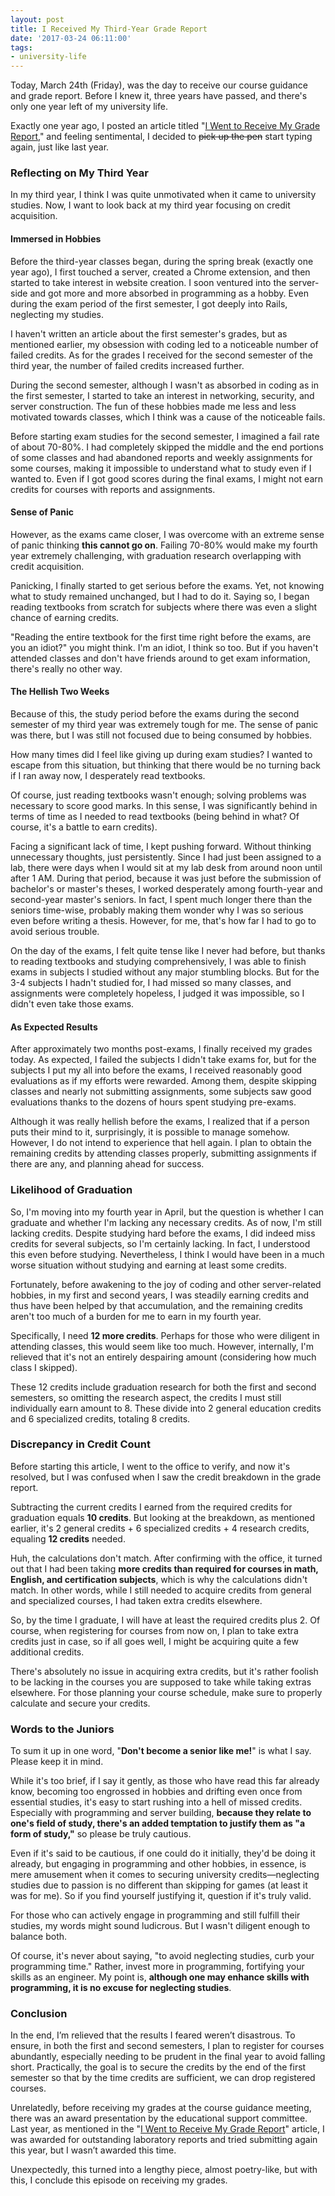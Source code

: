 ```yaml
---
layout: post
title: I Received My Third-Year Grade Report
date: '2017-03-24 06:11:00'
tags:
- university-life
---
```


Today, March 24th (Friday), was the day to receive our course guidance and grade report. Before I knew it, three years have passed, and there's only one year left of my university life.

Exactly one year ago, I posted an article titled "[I Went to Receive My Grade Report](https://noraworld.blog/2nd-grade-2nd-semester-record/)," and feeling sentimental, I decided to ~~pick up the pen~~ start typing again, just like last year.

### Reflecting on My Third Year
In my third year, I think I was quite unmotivated when it came to university studies. Now, I want to look back at my third year focusing on credit acquisition.

#### Immersed in Hobbies
Before the third-year classes began, during the spring break (exactly one year ago), I first touched a server, created a Chrome extension, and then started to take interest in website creation. I soon ventured into the server-side and got more and more absorbed in programming as a hobby. Even during the exam period of the first semester, I got deeply into Rails, neglecting my studies.

I haven't written an article about the first semester's grades, but as mentioned earlier, my obsession with coding led to a noticeable number of failed credits. As for the grades I received for the second semester of the third year, the number of failed credits increased further.

During the second semester, although I wasn't as absorbed in coding as in the first semester, I started to take an interest in networking, security, and server construction. The fun of these hobbies made me less and less motivated towards classes, which I think was a cause of the noticeable fails.

Before starting exam studies for the second semester, I imagined a fail rate of about 70-80%. I had completely skipped the middle and the end portions of some classes and had abandoned reports and weekly assignments for some courses, making it impossible to understand what to study even if I wanted to. Even if I got good scores during the final exams, I might not earn credits for courses with reports and assignments.

#### Sense of Panic
However, as the exams came closer, I was overcome with an extreme sense of panic thinking **this cannot go on**. Failing 70-80% would make my fourth year extremely challenging, with graduation research overlapping with credit acquisition.

Panicking, I finally started to get serious before the exams. Yet, not knowing what to study remained unchanged, but I had to do it. Saying so, I began reading textbooks from scratch for subjects where there was even a slight chance of earning credits.

"Reading the entire textbook for the first time right before the exams, are you an idiot?" you might think. I'm an idiot, I think so too. But if you haven't attended classes and don't have friends around to get exam information, there's really no other way.

#### The Hellish Two Weeks
Because of this, the study period before the exams during the second semester of my third year was extremely tough for me. The sense of panic was there, but I was still not focused due to being consumed by hobbies.

How many times did I feel like giving up during exam studies? I wanted to escape from this situation, but thinking that there would be no turning back if I ran away now, I desperately read textbooks.

Of course, just reading textbooks wasn't enough; solving problems was necessary to score good marks. In this sense, I was significantly behind in terms of time as I needed to read textbooks (being behind in what? Of course, it's a battle to earn credits).

Facing a significant lack of time, I kept pushing forward. Without thinking unnecessary thoughts, just persistently. Since I had just been assigned to a lab, there were days when I would sit at my lab desk from around noon until after 1 AM. During that period, because it was just before the submission of bachelor's or master's theses, I worked desperately among fourth-year and second-year master's seniors. In fact, I spent much longer there than the seniors time-wise, probably making them wonder why I was so serious even before writing a thesis. However, for me, that's how far I had to go to avoid serious trouble.

On the day of the exams, I felt quite tense like I never had before, but thanks to reading textbooks and studying comprehensively, I was able to finish exams in subjects I studied without any major stumbling blocks. But for the 3-4 subjects I hadn't studied for, I had missed so many classes, and assignments were completely hopeless, I judged it was impossible, so I didn't even take those exams.

#### As Expected Results
After approximately two months post-exams, I finally received my grades today. As expected, I failed the subjects I didn't take exams for, but for the subjects I put my all into before the exams, I received reasonably good evaluations as if my efforts were rewarded. Among them, despite skipping classes and nearly not submitting assignments, some subjects saw good evaluations thanks to the dozens of hours spent studying pre-exams.

Although it was really hellish before the exams, I realized that if a person puts their mind to it, surprisingly, it is possible to manage somehow. However, I do not intend to experience that hell again. I plan to obtain the remaining credits by attending classes properly, submitting assignments if there are any, and planning ahead for success.

### Likelihood of Graduation
So, I'm moving into my fourth year in April, but the question is whether I can graduate and whether I'm lacking any necessary credits. As of now, I'm still lacking credits. Despite studying hard before the exams, I did indeed miss credits for several subjects, so I'm certainly lacking. In fact, I understood this even before studying. Nevertheless, I think I would have been in a much worse situation without studying and earning at least some credits.

Fortunately, before awakening to the joy of coding and other server-related hobbies, in my first and second years, I was steadily earning credits and thus have been helped by that accumulation, and the remaining credits aren't too much of a burden for me to earn in my fourth year.

Specifically, I need **12 more credits**. Perhaps for those who were diligent in attending classes, this would seem like too much. However, internally, I'm relieved that it's not an entirely despairing amount (considering how much class I skipped).

These 12 credits include graduation research for both the first and second semesters, so omitting the research aspect, the credits I must still individually earn amount to 8. These divide into 2 general education credits and 6 specialized credits, totaling 8 credits.

### Discrepancy in Credit Count
Before starting this article, I went to the office to verify, and now it's resolved, but I was confused when I saw the credit breakdown in the grade report.

Subtracting the current credits I earned from the required credits for graduation equals **10 credits**. But looking at the breakdown, as mentioned earlier, it's 2 general credits + 6 specialized credits + 4 research credits, equaling **12 credits** needed.

Huh, the calculations don't match. After confirming with the office, it turned out that I had been taking **more credits than required for courses in math, English, and certification subjects**, which is why the calculations didn't match. In other words, while I still needed to acquire credits from general and specialized courses, I had taken extra credits elsewhere.

So, by the time I graduate, I will have at least the required credits plus 2. Of course, when registering for courses from now on, I plan to take extra credits just in case, so if all goes well, I might be acquiring quite a few additional credits.

There's absolutely no issue in acquiring extra credits, but it's rather foolish to be lacking in the courses you are supposed to take while taking extras elsewhere. For those planning your course schedule, make sure to properly calculate and secure your credits.

### Words to the Juniors
To sum it up in one word, "**Don't become a senior like me!**" is what I say. Please keep it in mind.

While it's too brief, if I say it gently, as those who have read this far already know, becoming too engrossed in hobbies and drifting even once from essential studies, it's easy to start rushing into a hell of missed credits. Especially with programming and server building, **because they relate to one's field of study, there's an added temptation to justify them as "a form of study,"** so please be truly cautious.

Even if it's said to be cautious, if one could do it initially, they'd be doing it already, but engaging in programming and other hobbies, in essence, is mere amusement when it comes to securing university credits—neglecting studies due to passion is no different than skipping for games (at least it was for me). So if you find yourself justifying it, question if it's truly valid.

For those who can actively engage in programming and still fulfill their studies, my words might sound ludicrous. But I wasn't diligent enough to balance both.

Of course, it's never about saying, "to avoid neglecting studies, curb your programming time." Rather, invest more in programming, fortifying your skills as an engineer. My point is, **although one may enhance skills with programming, it is no excuse for neglecting studies**.

### Conclusion
In the end, I’m relieved that the results I feared weren’t disastrous. To ensure, in both the first and second semesters, I plan to register for courses abundantly, especially needing to be prudent in the final year to avoid falling short. Practically, the goal is to secure the credits by the end of the first semester so that by the time credits are sufficient, we can drop registered courses.

Unrelatedly, before receiving my grades at the course guidance meeting, there was an award presentation by the educational support committee. Last year, as mentioned in the "[I Went to Receive My Grade Report](https://noraworld.blog/2nd-grade-2nd-semester-record/)" article, I was awarded for outstanding laboratory reports and tried submitting again this year, but I wasn’t awarded this time.

Unexpectedly, this turned into a lengthy piece, almost poetry-like, but with this, I conclude this episode on receiving my grades.
